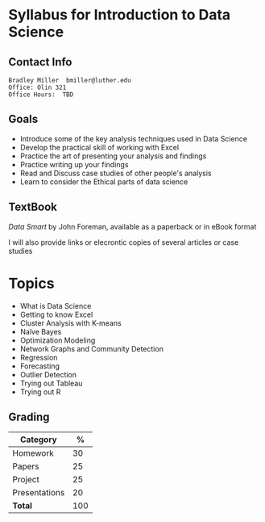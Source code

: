 # Syllabus for Introduction to Data Science

## Contact Info

    Bradley Miller  bmiller@luther.edu
    Office: Olin 321
    Office Hours:  TBD

## Goals

* Introduce some of the key analysis techniques used in Data Science
* Develop the practical skill of working with Excel
* Practice the art of presenting your analysis and findings
* Practice writing up your findings
* Read and Discuss case studies of other people's analysis
* Learn to consider the Ethical parts of data science 

## TextBook

*Data Smart* by John Foreman, available as a paperback or in eBook format

I will also provide links or elecrontic copies of several articles or case studies

# Topics

* What is Data Science
* Getting to know Excel
* Cluster Analysis with K-means
* Naïve Bayes
* Optimization Modeling
* Network Graphs and Community Detection
* Regression
* Forecasting
* Outlier Detection
* Trying out Tableau
* Trying out R


## Grading

<!-- http://truben.no/table/ -->

| Category      | %  |
|---------------|----|
| Homework      | 30 |
| Papers        | 25 |
| Project       | 25 |
| Presentations | 20 |
| **Total**     | 100|

